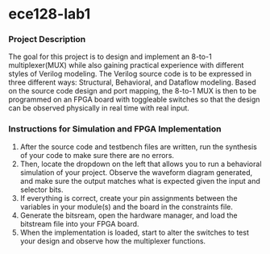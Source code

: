 # ece128-lab1
### Project Description
The goal for this project is to design and implement an 8-to-1 multiplexer(MUX) while also gaining practical experience with different styles of Verilog modeling. The Verilog source code is to be expressed in three different ways: Structural, Behavioral, and Dataflow modeling. Based on the source code design and port mapping, the 8-to-1 MUX is then to be programmed on an FPGA board with toggleable switches so that the design can be observed physically in real time with real input.

### Instructions for Simulation and FPGA Implementation
1. After the source code and testbench files are written, run the synthesis of your code to make sure there are no errors.
2. Then, locate the dropdown on the left that allows you to run a behavioral simulation of your project. Observe the waveform diagram generated, and make sure the output matches what is expected given the input and selector bits.
3. If everything is correct, create your pin assignments between the variables in your module(s) and the board in the constraints file.
4. Generate the bitsream, open the hardware manager, and load the bitstream file into your FPGA board.
5. When the implementation is loaded, start to alter the switches to test your design and observe how the multiplexer functions.
